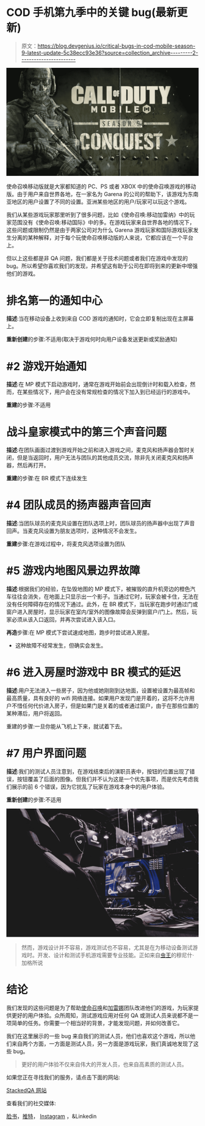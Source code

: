 # COD 手机第九季中的关键 bug(最新更新)

> 原文：<https://blog.devgenius.io/critical-bugs-in-cod-mobile-season-9-latest-update-5c38ecc93e36?source=collection_archive---------2----------------------->

![](img/19e019b1ff0f4785784ac51a082869a6.png)

使命召唤移动版就是大家都知道的 PC、PS 或者 XBOX 中的使命召唤游戏的移动版。由于用户来自世界各地，在一家名为 Garena 的公司的帮助下，该游戏为东南亚地区的用户设置了不同的设置。亚洲某些地区的用户/玩家可以玩这个游戏。

我们从某些游戏玩家那里听到了很多问题，比如《使命召唤:移动加雷纳》中的玩家范围没有《使命召唤:移动国际》中的多。在游戏玩家来自世界各地的情况下，这些问题或限制仍然是由于两家公司对为什么 Garena 游戏玩家和国际游戏玩家发生分离的某种解释，对于每个玩使命召唤移动版的人来说，它都应该在一个平台上。

但以上这些都是非 QA 问题，我们都是关于技术问题或者我们在游戏中发现的 bug。所以希望你喜欢我们的发现，并希望这有助于公司在即将到来的更新中增强他们的游戏。

# 排名第一的通知中心

**描述**:当在移动设备上收到来自 COD 游戏的通知时，它会立即复制出现在主屏幕上。

**重新创建**的步骤:不适用(取决于游戏何时向用户设备发送更新或奖励通知)

# #2 游戏开始通知

**描述**:在 MP 模式下启动游戏时，通常在游戏开始前会出现倒计时和载入检查，然而，在某些情况下，用户会在没有常规检查的情况下加入到已经运行的游戏中。

**重建**的步骤:不适用

# 战斗皇家模式中的第三个声音问题

**描述**:在团队画面过渡到游戏开始之前和进入游戏之间，麦克风和扬声器会暂时关闭，但是当返回时，用户无法与团队的其他成员交流，除非先关闭麦克风和扬声器，然后再打开。

**重建**的步骤:在 BR 模式下连续发生

# #4 团队成员的扬声器声音回声

**描述**:当团队球员的麦克风设置在团队选项上时，团队球员的扬声器中出现了声音回声。当麦克风设置为朋友选项时，这种情况不会发生。

**重建**步骤:在游戏过程中，将麦克风选项设置为团队

# #5 游戏内地图风景边界故障

**描述**:根据我们的经验，在坠毁地图的 MP 模式下，被摧毁的直升机旁边的橙色汽车往往会消失，在地面上只显示出一个影子。当通过它时，玩家会被卡住，无法在没有任何障碍存在的情况下通过。此外，在 BR 模式下，当玩家在跑步时通过门或窗户进入房屋时，显示玩家在室内/室外的图像故障会反弹到窗户/门上。然后，玩家必须从该入口返回，并再次尝试进入该入口。

**再造**步骤:在 MP 模式下尝试速成地图，跑步时尝试进入房屋。

*   这种故障不经常发生，但确实会发生。

# #6 进入房屋时游戏中 BR 模式的延迟

**描述**:用户无法进入一些房子，因为他或她刚刚到达地面，设置被设置为最高帧和最高质量，具有良好的 wifi 网络连接。如果用户发现门是开着的，这将不允许用户不惜任何代价进入房子，但是如果门是关着的或者通过窗户，由于在那些位置的某种滞后，用户将返回。

重建的步骤:一旦你能从飞机上下来，就试着下去。

# #7 用户界面问题

**描述**:我们的测试人员注意到，在游戏结束后的演职员表中，按钮的位置出现了错误，按钮覆盖了后面的图像。但我们并不认为这是一个优先事项，而是优先考虑我们展示的前 6 个错误，因为它扰乱了玩家在游戏本身中的用户体验。

**重新创建**的步骤:不适用

![](img/1455fdead4cc42e24905d7fd4ce60c0d.png)

> 然而，游戏设计并不容易，游戏测试也不容易，尤其是在为移动设备测试游戏时。开发、设计和测试手机游戏需要专业技能。正如来自[虫王](https://medium.com/u/6bf343b712bf?source=post_page-----5c38ecc93e36--------------------------------)的穆尼什·加格所说

# 结论

我们发现的这些问题是为了帮助[使命召唤](https://www.callofduty.com/home)和[加雷娜](https://www.garena.sg/)团队改进他们的游戏，为玩家提供更好的用户体验。众所周知，测试游戏应用对任何 QA 或测试人员来说都不是一项简单的任务。你需要一个相当好的背景，才能发现问题，并如何改善它。

我们在这里展示的一些 bug 来自我们的测试人员，他们也喜欢这个游戏，所以他们来自两个方面，一方面是测试人员，另一方面是游戏玩家，我们真诚地发现了这些 bug。

> 更好的用户体验不仅来自伟大的开发人员，也来自高素质的测试人员。

如果您正在寻找我们的服务，请点击下面的网站:

[StackedQA 网站](https://www.stackedqa.com/)

查看我们的社交媒体:

[脸书](https://www.facebook.com/StackedQA)，[推特](https://twitter.com/stackedqa)， [Instagram](https://instagram.com/stackedqa) ，&Linkedin